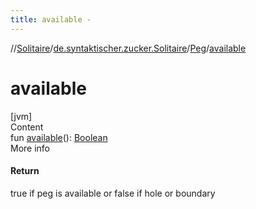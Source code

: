 ```yaml
---
title: available -
---
```

//[Solitaire](../../index.md)/[de.syntaktischer.zucker.Solitaire](../index.md)/[Peg](index.md)/[available](available.md)



# available  
[jvm]  
Content  
fun [available](available.md)(): [Boolean](https://kotlinlang.org/api/latest/jvm/stdlib/kotlin/-boolean/index.html)  
More info  


#### Return  


true if peg is available or false if hole or boundary

  



